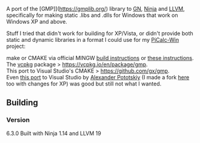 A port of the [GMP]](https://gmplib.org/) library to [GN](https://gn.googlesource.com/gn/+/refs/heads/main/README.md), [Ninja](https://ninja-build.org/) and [LLVM](https://llvm.org/), specifically for making static .libs and .dlls for Windows that work on Windows XP and above.

Stuff I tried that didn't work for building for XP/Vista, or didn't provide both static and dynamic libraries in a format I could use for my [PiCalc-Win](https://github.com/Alex313031/PiCalc-Win) project:  

make or CMAKE via official MINGW [build instructions](https://rstudio-pubs-static.s3.amazonaws.com/493124_a46782f9253a4b8193595b6b2a037d58.html) or [these instructions](https://web.archive.org/web/20241107180606/https://rstudio-pubs-static.s3.amazonaws.com/493124_a46782f9253a4b8193595b6b2a037d58.html).  
The [vcpkg](https://vcpkg.io) package > https://vcpkg.io/en/package/gmp.  
This port to Visual Studio's CMAKE > https://github.com/gx/gmp.  
Even [this port](https://github.com/apotocki/gmp-win) to Visual Studio by [Alexander Pototskiy](https://github.com/apotocki) (I made a fork [here](https://github.com/Alex313031/gmp-win) too with changes for XP) was good but still not what I wanted.  

## Building

### Version

6.3.0
Built with Ninja 1.14 and LLVM 19

